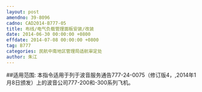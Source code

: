 ```yaml
---
layout: post
amendno: 39-8096
cadno: CAD2014-B777-05
title: 布线/电气负载管理面板安装/改装
date: 2014-06-30 00:00:00 +0800
effdate: 2014-07-08 00:00:00 +0800
tag: B777
categories: 民航中南地区管理局适航审定处
author: 朱江
---
```


##适用范围:
本指令适用于列于波音服务通告777-24-0075（修订版4，,2014年1月8日颁发）上的波音公司777-200和-300系列飞机。

